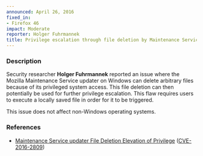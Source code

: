 ```yaml
---
announced: April 26, 2016
fixed_in:
- Firefox 46
impact: Moderate
reporter: Holger Fuhrmannek
title: Privilege escalation through file deletion by Maintenance Service updater
---
```


<h3>Description</h3>

<p>Security researcher <strong>Holger Fuhrmannek</strong> reported an issue where the
Mozilla Maintenance Service updater on Windows can delete arbitrary files because of its
privileged system access. This file deletion can then potentially be used for further
privilege escalation. This flaw requires users to execute a locally saved file in order
for it to be triggered.
</p>

<p class="note">This issue does not affect non-Windows operating systems.</p>

<h3>References</h3>

<ul>
  <li><a href="https://bugzilla.mozilla.org/show_bug.cgi?id=1212939">
       Maintenance Service updater File Deletion Elevation of Privilege</a>
(<a href="http://cve.mitre.org/cgi-bin/cvename.cgi?name=CVE-2016-2809"
class="ex-ref">CVE-2016-2809</a>)</li>
</ul>

